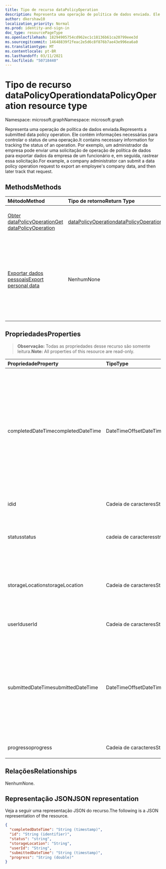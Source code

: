 ```yaml
---
title: Tipo de recurso dataPolicyOperation
description: Representa uma operação de política de dados enviada. Ele contém informações necessárias para controlar o status de uma operação. Por exemplo, um administrador da empresa pode enviar uma solicitação de operação de política de dados para exportar dados da empresa de um funcionário e, em seguida, rastrear essa solicitação.
author: dkershaw10
localization_priority: Normal
ms.prod: identity-and-sign-in
doc_type: resourcePageType
ms.openlocfilehash: 18294905754cd962ec1c18136b61ca20799eee3d
ms.sourcegitcommit: 14648839f2feac2e5d6c8f876b7ae43e996ea6a0
ms.translationtype: MT
ms.contentlocale: pt-BR
ms.lasthandoff: 03/11/2021
ms.locfileid: "50718440"
---
```

# <a name="datapolicyoperation-resource-type"></a><span data-ttu-id="64716-105">Tipo de recurso dataPolicyOperation</span><span class="sxs-lookup"><span data-stu-id="64716-105">dataPolicyOperation resource type</span></span>

<span data-ttu-id="64716-106">Namespace: microsoft.graph</span><span class="sxs-lookup"><span data-stu-id="64716-106">Namespace: microsoft.graph</span></span>

<span data-ttu-id="64716-107">Representa uma operação de política de dados enviada.</span><span class="sxs-lookup"><span data-stu-id="64716-107">Represents a submitted data policy operation.</span></span> <span data-ttu-id="64716-108">Ele contém informações necessárias para controlar o status de uma operação.</span><span class="sxs-lookup"><span data-stu-id="64716-108">It contains necessary information for tracking the status of an operation.</span></span> <span data-ttu-id="64716-109">Por exemplo, um administrador da empresa pode enviar uma solicitação de operação de política de dados para exportar dados da empresa de um funcionário e, em seguida, rastrear essa solicitação.</span><span class="sxs-lookup"><span data-stu-id="64716-109">For example, a company administrator can submit a data policy operation request to export an employee's company data, and then later track that request.</span></span>

## <a name="methods"></a><span data-ttu-id="64716-110">Methods</span><span class="sxs-lookup"><span data-stu-id="64716-110">Methods</span></span>

| <span data-ttu-id="64716-111">Método</span><span class="sxs-lookup"><span data-stu-id="64716-111">Method</span></span>           | <span data-ttu-id="64716-112">Tipo de retorno</span><span class="sxs-lookup"><span data-stu-id="64716-112">Return Type</span></span>    |<span data-ttu-id="64716-113">Descrição</span><span class="sxs-lookup"><span data-stu-id="64716-113">Description</span></span>|
|:---------------|:--------|:----------|
|[<span data-ttu-id="64716-114">Obter dataPolicyOperation</span><span class="sxs-lookup"><span data-stu-id="64716-114">Get dataPolicyOperation</span></span>](../api/datapolicyoperation-get.md) | [<span data-ttu-id="64716-115">dataPolicyOperation</span><span class="sxs-lookup"><span data-stu-id="64716-115">dataPolicyOperation</span></span>](datapolicyoperation.md) |<span data-ttu-id="64716-116">Recupere propriedades do **objeto dataPolicyOperation.**</span><span class="sxs-lookup"><span data-stu-id="64716-116">Retrieve properties of the **dataPolicyOperation** object.</span></span>|
|[<span data-ttu-id="64716-117">Exportar dados pessoais</span><span class="sxs-lookup"><span data-stu-id="64716-117">Export personal data</span></span>](../api/user-exportpersonaldata.md) | <span data-ttu-id="64716-118">Nenhum</span><span class="sxs-lookup"><span data-stu-id="64716-118">None</span></span> |<span data-ttu-id="64716-119">Enviar uma solicitação de operação de política de dados para exportar os dados do usuário organizacional que podem ser lidos posteriormente usando [Get dataPolicyOperation](../api/datapolicyoperation-get.md)</span><span class="sxs-lookup"><span data-stu-id="64716-119">Submit a data policy operation request to export organizational user's data which can later be read using [Get dataPolicyOperation](../api/datapolicyoperation-get.md)</span></span>|

## <a name="properties"></a><span data-ttu-id="64716-120">Propriedades</span><span class="sxs-lookup"><span data-stu-id="64716-120">Properties</span></span>

> <span data-ttu-id="64716-121">**Observação:** Todas as propriedades desse recurso são somente leitura.</span><span class="sxs-lookup"><span data-stu-id="64716-121">**Note:** All properties of this resource are read-only.</span></span>

| <span data-ttu-id="64716-122">Propriedade</span><span class="sxs-lookup"><span data-stu-id="64716-122">Property</span></span>     | <span data-ttu-id="64716-123">Tipo</span><span class="sxs-lookup"><span data-stu-id="64716-123">Type</span></span>   |<span data-ttu-id="64716-124">Descrição</span><span class="sxs-lookup"><span data-stu-id="64716-124">Description</span></span>|
|:---------------|:--------|:----------|
|<span data-ttu-id="64716-125">completedDateTime</span><span class="sxs-lookup"><span data-stu-id="64716-125">completedDateTime</span></span>|<span data-ttu-id="64716-126">DateTimeOffset</span><span class="sxs-lookup"><span data-stu-id="64716-126">DateTimeOffset</span></span>|<span data-ttu-id="64716-127">Representa quando a solicitação para essa operação de política de dados foi concluída, em tempo UTC, usando o formato ISO 8601.</span><span class="sxs-lookup"><span data-stu-id="64716-127">Represents when the request for this data policy operation was completed, in UTC time, using the ISO 8601 format.</span></span> <span data-ttu-id="64716-128">Por exemplo, meia-noite UTC em 1 de janeiro de 2014 é `2014-01-01T00:00:00Z`.</span><span class="sxs-lookup"><span data-stu-id="64716-128">For example, midnight UTC on Jan 1, 2014 is `2014-01-01T00:00:00Z`.</span></span> <span data-ttu-id="64716-129">Nulo até que a operação seja concluída.</span><span class="sxs-lookup"><span data-stu-id="64716-129">Null until the operation completes.</span></span>|
|<span data-ttu-id="64716-130">id</span><span class="sxs-lookup"><span data-stu-id="64716-130">id</span></span>|<span data-ttu-id="64716-131">Cadeia de caracteres</span><span class="sxs-lookup"><span data-stu-id="64716-131">String</span></span>| <span data-ttu-id="64716-132">Chave exclusiva para essa operação.</span><span class="sxs-lookup"><span data-stu-id="64716-132">Unique key for this operation.</span></span> |
|<span data-ttu-id="64716-133">status</span><span class="sxs-lookup"><span data-stu-id="64716-133">status</span></span>|<span data-ttu-id="64716-134">cadeia de caracteres</span><span class="sxs-lookup"><span data-stu-id="64716-134">string</span></span>| <span data-ttu-id="64716-135">Os valores possíveis são: `notStarted`, `running`, `complete`, `failed`, `unknownFutureValue`.</span><span class="sxs-lookup"><span data-stu-id="64716-135">Possible values are: `notStarted`, `running`, `complete`, `failed`, `unknownFutureValue`.</span></span>|
|<span data-ttu-id="64716-136">storageLocation</span><span class="sxs-lookup"><span data-stu-id="64716-136">storageLocation</span></span>|<span data-ttu-id="64716-137">Cadeia de caracteres</span><span class="sxs-lookup"><span data-stu-id="64716-137">String</span></span>|<span data-ttu-id="64716-138">O local da URL para onde os dados estão sendo exportados para solicitações de exportação.</span><span class="sxs-lookup"><span data-stu-id="64716-138">The URL location to where data is being exported for export requests.</span></span>|
|<span data-ttu-id="64716-139">userId</span><span class="sxs-lookup"><span data-stu-id="64716-139">userId</span></span>|<span data-ttu-id="64716-140">Cadeia de caracteres</span><span class="sxs-lookup"><span data-stu-id="64716-140">String</span></span>|<span data-ttu-id="64716-141">A id do usuário no qual a operação é executada.</span><span class="sxs-lookup"><span data-stu-id="64716-141">The id for the user on whom the operation is performed.</span></span>|
|<span data-ttu-id="64716-142">submittedDateTime</span><span class="sxs-lookup"><span data-stu-id="64716-142">submittedDateTime</span></span>|<span data-ttu-id="64716-143">DateTimeOffset</span><span class="sxs-lookup"><span data-stu-id="64716-143">DateTimeOffset</span></span>|<span data-ttu-id="64716-144">Representa quando a solicitação para essa operação de dados foi enviada, em tempo UTC, usando o formato ISO 8601.</span><span class="sxs-lookup"><span data-stu-id="64716-144">Represents when the request for this data operation was submitted, in UTC time, using the ISO 8601 format.</span></span> <span data-ttu-id="64716-145">Por exemplo, meia-noite UTC em 1 de janeiro de 2014 é `2014-01-01T00:00:00Z`</span><span class="sxs-lookup"><span data-stu-id="64716-145">For example, midnight UTC on Jan 1, 2014 is `2014-01-01T00:00:00Z`</span></span>|
|<span data-ttu-id="64716-146">progresso</span><span class="sxs-lookup"><span data-stu-id="64716-146">progress</span></span>|<span data-ttu-id="64716-147">Cadeia de caracteres</span><span class="sxs-lookup"><span data-stu-id="64716-147">String</span></span>|<span data-ttu-id="64716-148">Especifica o andamento de uma operação.</span><span class="sxs-lookup"><span data-stu-id="64716-148">Specifies the progress of an operation.</span></span>|

## <a name="relationships"></a><span data-ttu-id="64716-149">Relações</span><span class="sxs-lookup"><span data-stu-id="64716-149">Relationships</span></span>
<span data-ttu-id="64716-150">Nenhum</span><span class="sxs-lookup"><span data-stu-id="64716-150">None.</span></span>


## <a name="json-representation"></a><span data-ttu-id="64716-151">Representação JSON</span><span class="sxs-lookup"><span data-stu-id="64716-151">JSON representation</span></span>

<span data-ttu-id="64716-152">Veja a seguir uma representação JSON do recurso.</span><span class="sxs-lookup"><span data-stu-id="64716-152">The following is a JSON representation of the resource.</span></span>

<!-- {
  "blockType": "resource",
  "optionalProperties": [

  ],
  "@odata.type": "microsoft.graph.dataPolicyOperation"
}-->

```json
{
  "completedDateTime": "String (timestamp)",
  "id": "String (identifier)",
  "status": "string",
  "storageLocation": "String",
  "userId": "String",
  "submittedDateTime": "String (timestamp)", 
  "progress": "String (double)"
}

```

<!-- uuid: 8fcb5dbc-d5aa-4681-8e31-b001d5168d79
2015-10-25 14:57:30 UTC -->
<!-- {
  "type": "#page.annotation",
  "description": "dataPolicyOperation resource",
  "keywords": "",
  "section": "documentation",
  "tocPath": ""
}-->

